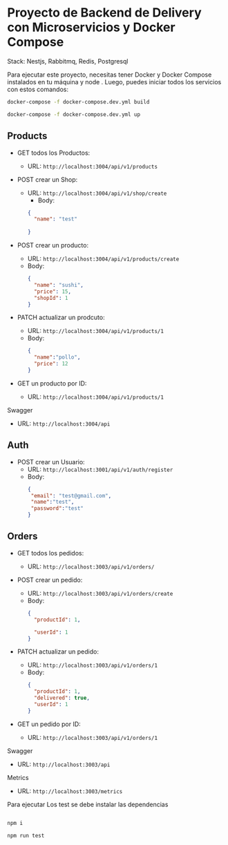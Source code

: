 # Proyecto de Backend de Delivery con Microservicios y Docker Compose

Stack: Nestjs, Rabbitmq, Redis, Postgresql

Para ejecutar este proyecto,  necesitas tener Docker y Docker Compose instalados en tu máquina y node . Luego, puedes iniciar todos los servicios con estos comandos:

```bash
docker-compose -f docker-compose.dev.yml build

docker-compose -f docker-compose.dev.yml up

```
## Products
- GET todos los Productos: 
  - URL: `http://localhost:3004/api/v1/products`

- POST crear un Shop:
  - URL: `http://localhost:3004/api/v1/shop/create`
    - Body:
    ```json
    {
      "name": "test"
   
    }
    ```

- POST crear un producto: 
  - URL: `http://localhost:3004/api/v1/products/create`
  - Body:
    ```json
    {
      "name": "sushi",
      "price": 15,
      "shopId": 1
    }
    ```

- PATCH actualizar un prodcuto: 
  - URL: `http://localhost:3004/api/v1/products/1`
  - Body:
    ```json
    {
      "name":"pollo",
      "price": 12
    }
    ```

- GET un producto por ID: 
  - URL: `http://localhost:3004/api/v1/products/1`

Swagger
- URL: `http://localhost:3004/api`


## Auth
- POST crear un Usuario: 
  - URL: `http://localhost:3001/api/v1/auth/register`
  - Body:
    ```json
    {
     "email": "test@gmail.com",
     "name":"test",
     "password":"test"
    }
    ```


## Orders
- GET todos los pedidos: 
  - URL: `http://localhost:3003/api/v1/orders/`

- POST crear un pedido: 
  - URL: `http://localhost:3003/api/v1/orders/create`
  - Body:
    ```json
    {
      "productId": 1,

      "userId": 1
    }
    ```

- PATCH actualizar un pedido: 
  - URL: `http://localhost:3003/api/v1/orders/1`
  - Body:
    ```json
    {
      "productId": 1,
      "delivered": true,
      "userId": 1
    }
    ```

- GET un pedido por ID: 
  - URL: `http://localhost:3003/api/v1/orders/1`

Swagger
- URL: `http://localhost:3003/api`

Metrics
- URL: `http://localhost:3003/metrics`

Para ejecutar Los test se debe instalar las dependencias

```bash

npm i

npm run test

```